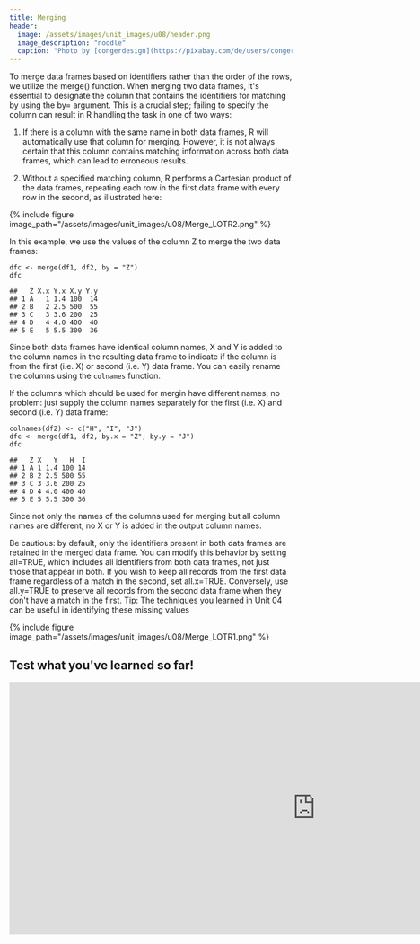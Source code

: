 ```yaml
---
title: Merging
header:
  image: /assets/images/unit_images/u08/header.png
  image_description: "noodle"
  caption: "Photo by [congerdesign](https://pixabay.com/de/users/congerdesign-509903/?utm_source=link-attribution&utm_medium=referral&utm_campaign=image&utm_content=1312384) [from Pixabay](https://pixabay.com/de/?utm_source=link-attribution&utm_medium=referral&utm_campaign=image&utm_content=1312384)"
---
```

To merge data frames based on identifiers rather than the order of the rows, we utilize the merge() function. When merging two data frames, it's essential to designate the column that contains the identifiers for matching by using the by= argument. This is a crucial step; failing to specify the column can result in R handling the task in one of two ways:

1. If there is a column with the same name in both data frames, R will automatically use that column for merging. However, it is not always certain that this column contains matching information across both data frames, which can lead to erroneous results.

2. Without a specified matching column, R performs a Cartesian product of the data frames, repeating each row in the first data frame with every row in the second, as illustrated here:

{% include figure image_path="/assets/images/unit_images/u08/Merge_LOTR2.png" %}


In this example, we use the values of
the column Z to merge the two data frames:

```
dfc <- merge(df1, df2, by = "Z")
dfc

##   Z X.x Y.x X.y Y.y
## 1 A   1 1.4 100  14
## 2 B   2 2.5 500  55
## 3 C   3 3.6 200  25
## 4 D   4 4.0 400  40
## 5 E   5 5.5 300  36
```
Since both data frames have identical column names, X and Y is added to the
column names in the resulting data frame to indicate if the column is from the
first (i.e. X) or second (i.e. Y) data frame. You can easily rename the columns
using the `colnames` function.

If the columns which should be used for mergin have different names, no problem:
just supply the column names separately for the first (i.e. X) and second (i.e. Y)
data frame:

```
colnames(df2) <- c("H", "I", "J")
dfc <- merge(df1, df2, by.x = "Z", by.y = "J")
dfc

##   Z X   Y   H  I
## 1 A 1 1.4 100 14
## 2 B 2 2.5 500 55
## 3 C 3 3.6 200 25
## 4 D 4 4.0 400 40
## 5 E 5 5.5 300 36
```
Since not only the names of the columns used for merging but all column names are
different, no X or Y is added in the output column names.

Be cautious: by default, only the identifiers present in both data frames are retained in the merged data frame. You can modify this behavior by setting all=TRUE, which includes all identifiers from both data frames, not just those that appear in both. If you wish to keep all records from the first data frame regardless of a match in the second, set all.x=TRUE. Conversely, use all.y=TRUE to preserve all records from the second data frame when they don't have a match in the first. Tip: The techniques you learned in Unit 04 can be useful in identifying these missing values 

{% include figure image_path="/assets/images/unit_images/u08/Merge_LOTR1.png" %}



## Test what you've learned so far!

<iframe src="https://geomoer.github.io/moer-h5p-content/h5p-standalone-1.3.x/demo/base-r-unit08-merging.html" width="1090" height="450" frameborder="0" allowfullscreen="allowfullscreen" allow="geolocation *; microphone *; camera *; midi *; encrypted-media *"> </iframe><script src="https://h5p.org/sites/all/modules/h5p/library/js/h5p-resizer.js" charset="UTF-8"></script> 

<!--
## Further reading

add some day
-->
